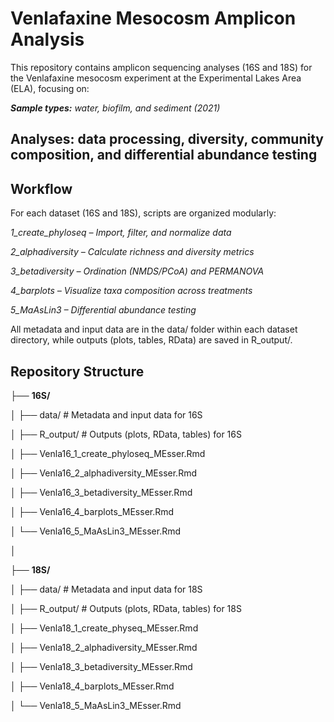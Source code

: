 # Venlafaxine Mesocosm Amplicon Analysis
This repository contains amplicon sequencing analyses (16S and 18S) for the Venlafaxine mesocosm experiment at the Experimental Lakes Area (ELA), focusing on:

_**Sample types:** water, biofilm, and sediment (2021)_

## Analyses: data processing, diversity, community composition, and differential abundance testing

## Workflow
For each dataset (16S and 18S), scripts are organized modularly:

_1_create_phyloseq – Import, filter, and normalize data_

_2_alphadiversity – Calculate richness and diversity metrics_

_3_betadiversity – Ordination (NMDS/PCoA) and PERMANOVA_

_4_barplots – Visualize taxa composition across treatments_

_5_MaAsLin3 – Differential abundance testing_

All metadata and input data are in the data/ folder within each dataset directory, while outputs (plots, tables, RData) are saved in R_output/.


## Repository Structure

├── **16S/**

│   ├── data/                       # Metadata and input data for 16S

│   ├── R_output/                   # Outputs (plots, RData, tables) for 16S

│   ├── Venla16_1_create_phyloseq_MEsser.Rmd

│   ├── Venla16_2_alphadiversity_MEsser.Rmd

│   ├── Venla16_3_betadiversity_MEsser.Rmd

│   ├── Venla16_4_barplots_MEsser.Rmd

│   └── Venla16_5_MaAsLin3_MEsser.Rmd

│

├── **18S/**

│   ├── data/                       # Metadata and input data for 18S

│   ├── R_output/                   # Outputs (plots, RData, tables) for 18S

│   ├── Venla18_1_create_physeq_MEsser.Rmd

│   ├── Venla18_2_alphadiversity_MEsser.Rmd

│   ├── Venla18_3_betadiversity_MEsser.Rmd

│   ├── Venla18_4_barplots_MEsser.Rmd

│   └── Venla18_5_MaAsLin3_MEsser.Rmd

